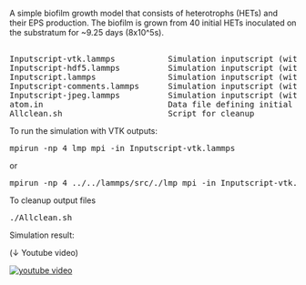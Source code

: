 A simple biofilm growth model that consists of heterotrophs (HETs) and their EPS production. 
The biofilm is grown from 40 initial HETs inoculated on the substratum for ~9.25 days (8x10^5s).

<pre>       
Inputscript-vtk.lammps           Simulation inputscript (with VTK outputs) 
Inputscript-hdf5.lammps          Simulation inputscript (with HDF5 outputs) 
Inputscript.lammps               Simulation inputscript (with standard lammps outputs only) 
Inputscript-comments.lammps      Simulation inputscript (with command explanation) 
Inputscript-jpeg.lammps          Simulation inputscript (with jpeg outputs) 
atom.in                          Data file defining initial microbes, species, nutrients, their kinetic parameters, etc
Allclean.sh                      Script for cleanup
</pre>

To run the simulation with VTK outputs:
<pre>
mpirun -np 4 lmp_mpi -in Inputscript-vtk.lammps
</pre>
or 
<pre>
mpirun -np 4 ../../lammps/src/./lmp_mpi -in Inputscript-vtk.lammps
</pre>

To cleanup output files
<pre>
./Allclean.sh
</pre>


Simulation result:

(↓ Youtube video)

[![youtube video](https://img.youtube.com/vi/DrDD7_OZNQ4/0.jpg)](https://www.youtube.com/watch?v=DrDD7_OZNQ4)
